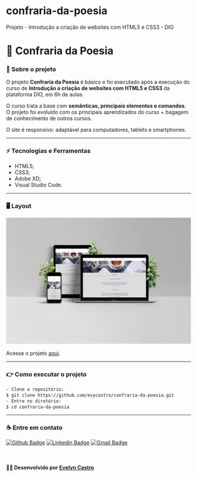 # confraria-da-poesia
Projeto - Introdução a criação de websites com HTML5 e CSS3 - DIO

# :rose: Confraria da Poesia


### :bookmark_tabs: Sobre o projeto ###

O projeto **Confraria da Poesia** é básico e foi executado após a execução do curso de **Introdução a criação de websites com HTML5 e CSS3** da plataforma DIO, em 6h de aulas.

O curso trata a base com **semânticas, principais elementos e comandos**.
O projeto foi evoluído com os principais aprendizados do curso + bagagem de conhecimento de outros cursos.

O site é responsivo: adaptável para computadores, tablets e smartphones.

---

 ### :zap: Tecnologias e Ferramentas ###

- HTML5;
- CSS3;
- Adobe XD;
- Visual Studio Code.

---

 ### 🖥️ Layout ###


![Mockup Site](https://github.com/evycastro/confraria-da-poesia/blob/main/img/mockup.jpg)


Acesse o projeto [aqui](https://evycastro.github.io/confraria-da-poesia/).

---

### 👉 Como executar o projeto ###

``` 
- Clone o repositório:
$ git clone https://github.com/evycastro/confraria-da-poesia.git
- Entre no diretório:
$ cd confraria-da-poesia
```

---

### ☕ Entre em contato

[![Github Badge](https://img.shields.io/badge/-Github-000?style=flat-square&logo=Github&logoColor=white&link=https://github.com/evycastro)](https://github.com/evycastro)
   [![Linkedin Badge](https://img.shields.io/badge/-LinkedIn-blue?style=flat-square&logo=Linkedin&logoColor=white&link=https://www.linkedin.com/in/evelyn-ferreira-25b710218//)](https://www.linkedin.com/in/evelyn-ferreira-25b710218//)
   [![Gmail Badge](https://img.shields.io/badge/Gmail-D14836?style=square&logo=gmail&logoColor=white&link=mailto:evycastro8@gmail.com)](mailto:evycastro8@gmail.com)




&nbsp;

#### 👩‍💻 **Desenvolvido por [Evelyn Castro](https://github.com/evycastro)** ####


